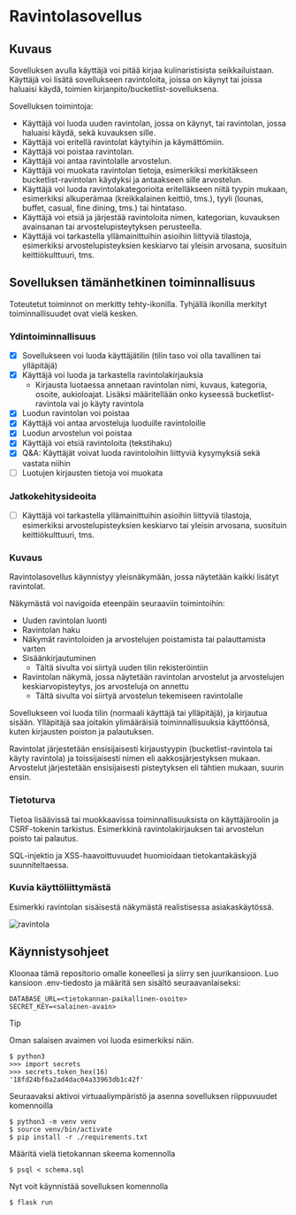 # Ravintolasovellus

## Kuvaus

Sovelluksen avulla käyttäjä voi pitää kirjaa kulinaristisista seikkailuistaan. Käyttäjä voi lisätä sovellukseen ravintoloita, joissa on käynyt tai joissa haluaisi käydä, toimien kirjanpito/bucketlist-sovelluksena.

Sovelluksen toimintoja:
- Käyttäjä voi luoda uuden ravintolan, jossa on käynyt, tai ravintolan, jossa haluaisi käydä, sekä kuvauksen sille.
- Käyttäjä voi eritellä ravintolat käytyihin ja käymättömiin.
- Käyttäjä voi poistaa ravintolan.
- Käyttäjä voi antaa ravintolalle arvostelun.
- Käyttäjä voi muokata ravintolan tietoja, esimerkiksi merkitäkseen bucketlist-ravintolan käydyksi ja antaakseen sille arvostelun.
- Käyttäjä voi luoda ravintolakategorioita eritelläkseen niitä tyypin mukaan, esimerkiksi alkuperämaa (kreikkalainen keittiö, tms.), tyyli (lounas, buffet, casual, fine dining, tms.) tai hintataso.
- Käyttäjä voi etsiä ja järjestää ravintoloita nimen, kategorian, kuvauksen avainsanan tai arvostelupisteytyksen perusteella.
- Käyttäjä voi tarkastella yllämainittuihin asioihin liittyviä tilastoja, esimerkiksi arvostelupisteyksien keskiarvo tai yleisin arvosana, suosituin keittiökulttuuri, tms.

## Sovelluksen tämänhetkinen toiminnallisuus

Toteutetut toiminnot on merkitty tehty-ikonilla. Tyhjällä ikonilla merkityt toiminnallisuudet ovat vielä kesken.

### Ydintoiminnallisuus

- [x] Sovellukseen voi luoda käyttäjätilin (tilin taso voi olla tavallinen tai ylläpitäjä)
- [x] Käyttäjä voi luoda ja tarkastella ravintolakirjauksia
  - Kirjausta luotaessa annetaan ravintolan nimi, kuvaus, kategoria, osoite, aukioloajat. Lisäksi määritellään onko kyseessä bucketlist-ravintola vai jo käyty ravintola
- [x] Luodun ravintolan voi poistaa
- [x] Käyttäjä voi antaa arvosteluja luoduille ravintoloille
- [x] Luodun arvostelun voi poistaa
- [x] Käyttäjä voi etsiä ravintoloita (tekstihaku)
- [x] Q&A: Käyttäjät voivat luoda ravintoloihin liittyviä kysymyksiä sekä vastata niihin
- [ ] Luotujen kirjausten tietoja voi muokata

### Jatkokehitysideoita

- [ ] Käyttäjä voi tarkastella yllämainittuihin asioihin liittyviä tilastoja, esimerkiksi arvostelupisteyksien keskiarvo tai yleisin arvosana, suosituin keittiökulttuuri, tms.

### Kuvaus

Ravintolasovellus käynnistyy yleisnäkymään, jossa näytetään kaikki lisätyt ravintolat. 

Näkymästä voi navigoida eteenpäin seuraaviin toimintoihin:
- Uuden ravintolan luonti
- Ravintolan haku
- Näkymät ravintoloiden ja arvostelujen poistamista tai palauttamista varten
- Sisäänkirjautuminen
  - Tältä sivulta voi siirtyä uuden tilin rekisteröintiin
- Ravintolan näkymä, jossa näytetään ravintolan arvostelut ja arvostelujen keskiarvopisteytys, jos arvosteluja on annettu
  - Tältä sivulta voi siirtyä arvostelun tekemiseen ravintolalle 

Sovellukseen voi luoda tilin (normaali käyttäjä tai ylläpitäjä), ja kirjautua sisään. Ylläpitäjä saa joitakin ylimääräisiä toiminnallisuuksia käyttöönsä, kuten kirjausten poiston ja palautuksen. 

Ravintolat järjestetään ensisijaisesti kirjaustyypin (bucketlist-ravintola tai käyty ravintola) ja toissijaisesti nimen eli aakkosjärjestyksen mukaan. Arvostelut järjestetään ensisijaisesti pisteytyksen eli tähtien mukaan, suurin ensin.

### Tietoturva

Tietoa lisäävissä tai muokkaavissa toiminnallisuuksista on käyttäjäroolin ja CSRF-tokenin tarkistus. Esimerkkinä ravintolakirjauksen tai arvostelun poisto tai palautus.

SQL-injektio ja XSS-haavoittuvuudet huomioidaan tietokantakäskyjä suunniteltaessa.

### Kuvia käyttöliittymästä

Esimerkki ravintolan sisäisestä näkymästä realistisessa asiakaskäytössä.

![ravintola](https://github.com/kuosaton/tsoha-ravintolasovellus/assets/120479105/2c201a4a-ff54-4aa7-bbd6-259381e45ba9)


## Käynnistysohjeet

Kloonaa tämä repositorio omalle koneellesi ja siirry sen juurikansioon. Luo kansioon .env-tiedosto ja määritä sen sisältö seuraavanlaiseksi:
```
DATABASE_URL=<tietokannan-paikallinen-osoite>
SECRET_KEY=<salainen-avain>
```
> [!TIP]
> Oman salaisen avaimen voi luoda esimerkiksi näin.
```
$ python3
>>> import secrets
>>> secrets.token_hex(16)
'18fd24bf6a2ad4dac04a33963db1c42f'
```

Seuraavaksi aktivoi virtuaaliympäristö ja asenna sovelluksen riippuvuudet komennoilla
```
$ python3 -m venv venv
$ source venv/bin/activate
$ pip install -r ./requirements.txt
```
Määritä vielä tietokannan skeema komennolla
```
$ psql < schema.sql
```
Nyt voit käynnistää sovelluksen komennolla
```
$ flask run
```
